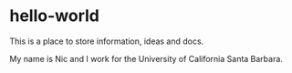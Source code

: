 # hello-world
This is a place to store information, ideas and docs.

My name is Nic and I work for the University of California Santa Barbara.
